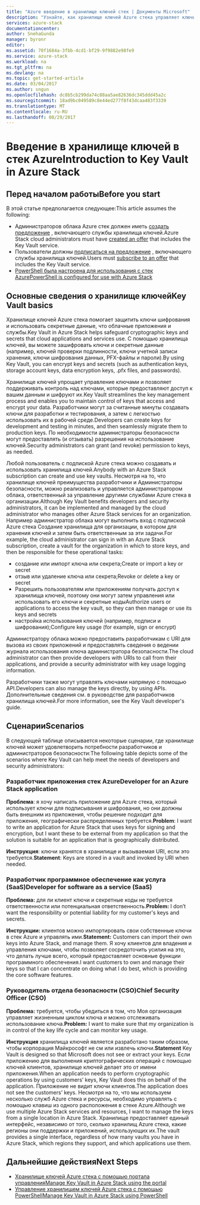 ```yaml
---
title: "Azure введение в хранилище ключей стек | Документы Microsoft"
description: "Узнайте, как хранилище ключей Azure стека управляет ключи и секретные коды"
services: azure-stack
documentationcenter: 
author: SnehaGunda
manager: byronr
editor: 
ms.assetid: 70f1684a-3fbb-4cd1-bf29-9f9882e98fe9
ms.service: azure-stack
ms.workload: na
ms.tgt_pltfrm: na
ms.devlang: na
ms.topic: get-started-article
ms.date: 03/04/2017
ms.author: sngun
ms.openlocfilehash: dc8b5cb299da74c88aa5ae82636dc345ddd45a2c
ms.sourcegitcommit: 18ad9bc049589c8e44ed277f8f43dcaa483f3339
ms.translationtype: MT
ms.contentlocale: ru-RU
ms.lasthandoff: 08/29/2017
---
```

# <a name="introduction-to-key-vault-in-azure-stack"></a><span data-ttu-id="9abf9-103">Введение в хранилище ключей в стек Azure</span><span class="sxs-lookup"><span data-stu-id="9abf9-103">Introduction to Key Vault in Azure Stack</span></span>

## <a name="before-you-start"></a><span data-ttu-id="9abf9-104">Перед началом работы</span><span class="sxs-lookup"><span data-stu-id="9abf9-104">Before you start</span></span>
<span data-ttu-id="9abf9-105">В этой статье предполагается следующее:</span><span class="sxs-lookup"><span data-stu-id="9abf9-105">This article assumes the following:</span></span>

* <span data-ttu-id="9abf9-106">Администраторов облака Azure стек должен иметь [создать предложение](azure-stack-create-offer.md) , включающего службы хранилища ключей.</span><span class="sxs-lookup"><span data-stu-id="9abf9-106">Azure Stack cloud administrators must have [created an offer](azure-stack-create-offer.md) that includes the Key Vault service.</span></span>  
* <span data-ttu-id="9abf9-107">Пользователи должны [подписаться на предложение](azure-stack-subscribe-plan-provision-vm.md) , включающего службы хранилища ключей.</span><span class="sxs-lookup"><span data-stu-id="9abf9-107">Users must [subscribe to an offer](azure-stack-subscribe-plan-provision-vm.md) that includes the Key Vault service.</span></span>  
* [<span data-ttu-id="9abf9-108">PowerShell была настроена для использования с стек Azure</span><span class="sxs-lookup"><span data-stu-id="9abf9-108">PowerShell is configured for use with Azure Stack</span></span>](azure-stack-powershell-configure-user.md) 
 
## <a name="key-vault-basics"></a><span data-ttu-id="9abf9-109">Основные сведения о хранилище ключей</span><span class="sxs-lookup"><span data-stu-id="9abf9-109">Key Vault basics</span></span>
<span data-ttu-id="9abf9-110">Хранилище ключей Azure стека помогает защитить ключи шифрования и использовать секретные данные, что облачные приложения и службы.</span><span class="sxs-lookup"><span data-stu-id="9abf9-110">Key Vault in Azure Stack helps safeguard cryptographic keys and secrets that cloud applications and services use.</span></span> <span data-ttu-id="9abf9-111">С помощью хранилища ключей, вы можете зашифровать ключи и секретные данные (например, ключей проверки подлинности, ключи учетной записи хранения, ключи шифрования данных, PFX-файлы и пароли).</span><span class="sxs-lookup"><span data-stu-id="9abf9-111">By using Key Vault, you can encrypt keys and secrets (such as authentication keys, storage account keys, data encryption keys, .pfx files, and passwords).</span></span>

<span data-ttu-id="9abf9-112">Хранилище ключей упрощает управление ключами и позволяет поддерживать контроль над ключами, которые предоставляют доступ к вашим данным и шифруют их.</span><span class="sxs-lookup"><span data-stu-id="9abf9-112">Key Vault streamlines the key management process and enables you to maintain control of keys that access and encrypt your data.</span></span> <span data-ttu-id="9abf9-113">Разработчики могут за считанные минуты создавать ключи для разработки и тестирования, а затем с легкостью использовать их в рабочей среде.</span><span class="sxs-lookup"><span data-stu-id="9abf9-113">Developers can create keys for development and testing in minutes, and then seamlessly migrate them to production keys.</span></span> <span data-ttu-id="9abf9-114">По необходимости администраторы безопасности могут предоставлять (и отзывать) разрешения на использование ключей.</span><span class="sxs-lookup"><span data-stu-id="9abf9-114">Security administrators can grant (and revoke) permission to keys, as needed.</span></span>

<span data-ttu-id="9abf9-115">Любой пользователь с подпиской Azure стека можно создавать и использовать хранилища ключей.</span><span class="sxs-lookup"><span data-stu-id="9abf9-115">Anybody with an Azure Stack subscription can create and use key vaults.</span></span> <span data-ttu-id="9abf9-116">Несмотря на то, что хранилище ключей преимущества разработчики и Администраторы безопасности, можно реализовать и управляется администратором облака, ответственный за управление другими службами Azure стека в организации.</span><span class="sxs-lookup"><span data-stu-id="9abf9-116">Although Key Vault benefits developers and security administrators, it can be implemented and managed by the cloud administrator who manages other Azure Stack services for an organization.</span></span> <span data-ttu-id="9abf9-117">Например администратор облака могут выполнить вход с подпиской Azure стека Создание хранилища для организации, в котором для хранения ключей и затем быть ответственным за эти задачи.</span><span class="sxs-lookup"><span data-stu-id="9abf9-117">For example, the cloud administrator can sign in with an Azure Stack subscription, create a vault for the organization in which to store keys, and then be responsible for these operational tasks:</span></span>

* <span data-ttu-id="9abf9-118">создание или импорт ключа или секрета;</span><span class="sxs-lookup"><span data-stu-id="9abf9-118">Create or import a key or secret</span></span>
* <span data-ttu-id="9abf9-119">отзыв или удаление ключа или секрета;</span><span class="sxs-lookup"><span data-stu-id="9abf9-119">Revoke or delete a key or secret</span></span>
* <span data-ttu-id="9abf9-120">Разрешить пользователям или приложениям получать доступ к хранилища ключей, поэтому они могут затем управления или использовать его ключи и секретные коды</span><span class="sxs-lookup"><span data-stu-id="9abf9-120">Authorize users or applications to access the key vault, so they can   then manage or use its keys and secrets</span></span>
* <span data-ttu-id="9abf9-121">настройка использования ключей (например, подписи и шифрования);</span><span class="sxs-lookup"><span data-stu-id="9abf9-121">Configure key usage (for example, sign or encrypt)</span></span>

<span data-ttu-id="9abf9-122">Администратору облака можно предоставить разработчикам с URI для вызова из своих приложений и предоставлять сведения о ведении журнала использования ключа администратора безопасности.</span><span class="sxs-lookup"><span data-stu-id="9abf9-122">The cloud administrator can then provide developers with URIs to call from their applications, and provide a security administrator with key usage logging information.</span></span>

<span data-ttu-id="9abf9-123">Разработчики также могут управлять ключами напрямую с помощью API.</span><span class="sxs-lookup"><span data-stu-id="9abf9-123">Developers can also manage the keys directly, by using APIs.</span></span> <span data-ttu-id="9abf9-124">Дополнительные сведения см. в руководстве для разработчиков хранилища ключей.</span><span class="sxs-lookup"><span data-stu-id="9abf9-124">For more information, see the Key Vault developer's guide.</span></span>

## <a name="scenarios"></a><span data-ttu-id="9abf9-125">Сценарии</span><span class="sxs-lookup"><span data-stu-id="9abf9-125">Scenarios</span></span>
<span data-ttu-id="9abf9-126">В следующей таблице описывается некоторые сценарии, где хранилище ключей может удовлетворить потребности разработчиков и администраторов безопасности:</span><span class="sxs-lookup"><span data-stu-id="9abf9-126">The following table depicts some of the scenarios where Key Vault can help meet the needs of developers and security administrators:</span></span>

### <a name="developer-for-an-azure-stack-application"></a><span data-ttu-id="9abf9-127">Разработчик приложения стек Azure</span><span class="sxs-lookup"><span data-stu-id="9abf9-127">Developer for an Azure Stack application</span></span>
<span data-ttu-id="9abf9-128">**Проблема**: я хочу написать приложение для Azure стека, который использует ключи для подписывания и шифрования, но они должны быть внешним из приложения, чтобы решение подходит для приложения, географически распределенных требуется.</span><span class="sxs-lookup"><span data-stu-id="9abf9-128">**Problem**: I want to write an application for Azure Stack that uses keys for signing and encryption, but I want these to be external from my application so that the solution is suitable for an application that is geographically distributed.</span></span>

<span data-ttu-id="9abf9-129">**Инструкция**: ключи хранятся в хранилище и вызываемая URI, если это требуется.</span><span class="sxs-lookup"><span data-stu-id="9abf9-129">**Statement**: Keys are stored in a vault and invoked by URI when needed.</span></span>

### <a name="developer-for-software-as-a-service-saas"></a><span data-ttu-id="9abf9-130">Разработчик программное обеспечение как услуга (SaaS)</span><span class="sxs-lookup"><span data-stu-id="9abf9-130">Developer for software as a service (SaaS)</span></span>
<span data-ttu-id="9abf9-131">**Проблема:** для ли клиент ключи и секретные коды не требуется ответственности или потенциальная ответственность.</span><span class="sxs-lookup"><span data-stu-id="9abf9-131">**Problem:** I don’t want the responsibility or potential liability for my customer's keys and secrets.</span></span>

<span data-ttu-id="9abf9-132">**Инструкции:** клиентов можно импортировать свои собственные ключи в стек Azure и управлять ими.</span><span class="sxs-lookup"><span data-stu-id="9abf9-132">**Statement:** Customers can import their own keys into Azure Stack, and manage them.</span></span> <span data-ttu-id="9abf9-133">Я хочу клиентов для владения и управления ключами, чтобы позволяет сосредоточить усилия на это, что делать лучше всего, который предоставляет основные функции программного обеспечения.</span><span class="sxs-lookup"><span data-stu-id="9abf9-133">I want customers to own and manage their keys so that I can concentrate on doing what I do best, which is providing the core software features.</span></span>

### <a name="chief-security-officer-cso"></a><span data-ttu-id="9abf9-134">Руководитель отдела безопасности (CSO)</span><span class="sxs-lookup"><span data-stu-id="9abf9-134">Chief Security Officer (CSO)</span></span>
<span data-ttu-id="9abf9-135">**Проблема:** требуется, чтобы убедиться в том, что Моя организация управляет жизненным циклом ключа и можно отслеживать использование ключа.</span><span class="sxs-lookup"><span data-stu-id="9abf9-135">**Problem:** I want to make sure that my organization is in control of the key life cycle and can monitor key usage.</span></span>

<span data-ttu-id="9abf9-136">**Инструкция** хранилища ключей является разработано таким образом, чтобы корпорация Майкрософт не см или извлечь ключи.</span><span class="sxs-lookup"><span data-stu-id="9abf9-136">**Statement** Key Vault is designed so that Microsoft does not see or extract your keys.</span></span>  <span data-ttu-id="9abf9-137">Если приложению для выполнения криптографических операций с помощью ключей клиентов, хранилище ключей делает это от имени приложения.</span><span class="sxs-lookup"><span data-stu-id="9abf9-137">When an application needs to perform cryptographic operations by using customers’ keys, Key Vault does this on behalf of the application.</span></span> <span data-ttu-id="9abf9-138">Приложение не видит ключи клиентов.</span><span class="sxs-lookup"><span data-stu-id="9abf9-138">The application does not see the customers’ keys.</span></span>  <span data-ttu-id="9abf9-139">Несмотря на то, что мы используем несколько служб Azure стека и ресурсы, необходимо управлять с помощью клавиш из одного расположения в стеке Azure.</span><span class="sxs-lookup"><span data-stu-id="9abf9-139">Although we use multiple Azure Stack services and resources, I want to manage the keys from a single location in Azure Stack.</span></span> <span data-ttu-id="9abf9-140">Хранилище предоставляет единый интерфейс, независимо от того, сколько хранилищ Azure стека, какие регионы они поддержки и приложений, использующих их.</span><span class="sxs-lookup"><span data-stu-id="9abf9-140">The vault provides a single interface, regardless of how many vaults you have in Azure Stack, which regions they support, and which applications use them.</span></span>

## <a name="next-steps"></a><span data-ttu-id="9abf9-141">Дальнейшие действия</span><span class="sxs-lookup"><span data-stu-id="9abf9-141">Next Steps</span></span>

* [<span data-ttu-id="9abf9-142">Хранилище ключей Azure стека с помощью портала управления</span><span class="sxs-lookup"><span data-stu-id="9abf9-142">Manage Key Vault in Azure Stack using the portal</span></span>](azure-stack-kv-manage-portal.md)  
* [<span data-ttu-id="9abf9-143">Управление хранилищем ключей Azure стека с помощью PowerShell</span><span class="sxs-lookup"><span data-stu-id="9abf9-143">Manage Key Vault in Azure Stack using PowerShell</span></span>](azure-stack-kv-manage-powershell.md)
